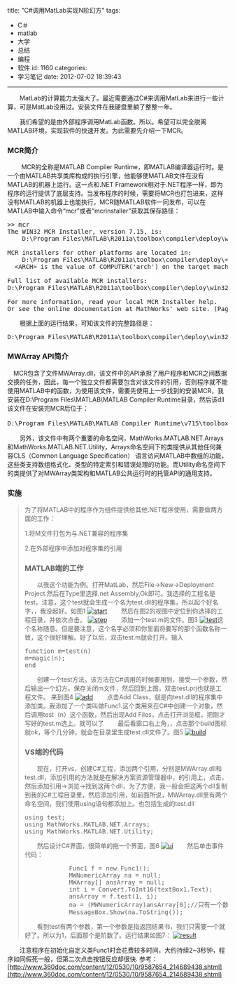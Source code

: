 title: "C#调用MatLab实现N阶幻方"
tags:
  - C＃
  - matlab
  - 大学
  - 总结
  - 编程
  - 软件
id: 1160
categories:
  - 学习笔记
date: 2012-07-02 18:39:43
---

　　MatLab的计算能力太强大了。最近需要通过C#来调用MatLab来进行一些计算，可是MatLab没用过。安装文件在我硬盘里躺了整整一年。

　　我们希望的是由外部程序调用MatLab函数。所以。希望可以完全脱离MATLAB环境，实现软件的快速开发。为此需要先介绍一下MCR。

### MCR简介

　　 MCR的全称是MATLAB Compiler Runtime，即MATLAB编译器运行时。是一个由MATLAB共享类库构成的执行引擎，他能够使MATLAB文件在没有MATLAB的机器上运行。这一点和.NET Framework相对于.NET程序一样，即为程序的运行提供了底层支持。当发布程序的时候，需要将MCR也打包进来，这样没有MATLAB的机器上也能执行，MCR随MATLAB软件一同发布，可以在MATLAB中输入命令“mcr”或者“mcrinstaller”获取其保存路径：

<pre class="lang:default decode:true " >&gt;&gt; mcr
The WIN32 MCR Installer, version 7.15, is:
    D:\Program Files\MATLAB\R2011a\toolbox\compiler\deploy\win32\MCRInstaller.exe

MCR installers for other platforms are located in:
    D:\Program Files\MATLAB\R2011a\toolbox\compiler\deploy\&lt;ARCH&gt;
  &lt;ARCH&gt; is the value of COMPUTER('arch') on the target machine.

Full list of available MCR installers:
D:\Program Files\MATLAB\R2011a\toolbox\compiler\deploy\win32\MCRInstaller.exe

For more information, read your local MCR Installer help.
Or see the online documentation at MathWorks' web site. (Page may load slowly.)</pre> 

　　根据上面的运行结果，可知该文件的完整路径是：

<pre class="lang:default decode:true " >D:\Program Files\MATLAB\R2011a\toolbox\compiler\deploy\win32\MCRInstaller.exe</pre> 

### MWArray API简介

 　MCR包含了文件MWArray.dll，该文件中的API承担了用户程序和MCR之间数据交换的任务，因此，每一个独立文件都需要包含对该文件的引用，否则程序就不能使用MATLAB中的函数，为使用该文件，需要先使用上一步找到的安装MCR，我安装在D:\Program Files\MATLAB\MATLAB Compiler Runtime目录，然后该dll该文件在安装完MCR后位于：

<pre class="lang:default decode:true " >D:\Program Files\MATLAB\MATLAB Compiler Runtime\v715\toolbox\dotnetbuilder\bin\win32\v2.0，名字是MWArray.dll，</pre> 

　　另外，该文件中有两个重要的命名空间，MathWorks.MATLAB.NET.Arrays和MathWorks.MATLAB.NET.Utility，Arrays命名空间下的类提供从其他任何兼容CLS（Common Language Specification） 语言访问MATLAB中数组的功能，这些类支持数组格式化、类型的特定索引和错误处理的功能。而Utility命名空间下的类提供了对MWArray类架构和MATLAB公共运行时的托管API的通用支持。

### 实施

> 为了将MATLAB中的程序作为组件提供给其他.NET程序使用，需要做两方面的工作：
> 
> 1.将M文件打包为与.NET兼容的程序集
> 
> 2.在外部程序中添加对程序集的引用
> 
> ### MATLAB端的工作
> 
> 　　以我这个功能为例。打开MatLab，然后File->New->Deployment Project.然后在Type里选择.net Assembly,Ok即可。我选择的工程名是test，注意，这个test就会生成一个名为test.dll的程序集，所以起个好名字，，我没起好。如图1
> [![](/images/494daca0321a65539ea6b2c7d6d3155345c3c32d.jpg "start")](http://leaverimage.b0.upaiyun.com/23964_o.jpg)
> 　　然后在图2的视图中定位到你选择的工程目录，并依次点击。
> [![](/images/b2e74076bfe76e6aeac6b3b7365668d2f23431fe.jpg "step")](http://leaverimage.b0.upaiyun.com/23966_o.jpg)
> 　　添加一个test.m的文件。图3
> [![](/images/110d97e0942789e04445dd3d3eee89873c49de11.jpg "test")](http://leaverimage.b0.upaiyun.com/23965_o.jpg)这个名称随意。但是要注意，这个名字必须和你里面将要写的那个函数名称一致，这个很好理解。好了以后，双击test.m就会打开。输入
> 
> <pre class="lang:default decode:true " >function m=test(n)
> m=magic(n);
> end</pre> 
> 
> 　　创建一个test方法。该方法在C#调用的时候要用到，接受一个参数，然后输出一个幻方。保存关闭m文件，然后回到上图，双击test.prj也就是工程文件。
> 来到图4
> [![](/images/5ab49b4504bc1aba33d62b3c2cfbf897656c751d.jpg "add")](http://leaverimage.b0.upaiyun.com/23967_o.jpg)
> 　　点击Add Class，就是向test.dll的程序集中添加类。我添加了一个类叫做Func1.这个类用来在C#中创建一个对象，然后调用test（n）这个函数，然后出现Add Files，点击打开浏览框，把刚才写好的test.m选上。就可以了
> 　　最后看窗口右上角，，点击那个build图标就ok，等个几分钟，就会在目录里生成test.dll文件了。图5
> [![](/images/4e21f5823ece422097e73e2321e43b3b09a2cb7a.jpg "build")](http://leaverimage.b0.upaiyun.com/23968_o.jpg)
> 
> ### VS端的代码
> 
> 　　现在，打开vs，创建C#工程，添加两个引用，分别是MWArray.dll和test.dll，添加引用的方法就是在解决方案资源管理器中，的引用上，点击，然后添加引用->浏览->找到这两个dll，为了方便，我一般会把这两个dll复制到我的C#工程目录里，然后添加引用，如前面所说，MWArray.dll里有两个命名空间，我们使用using语句都添加上。也包括生成的test.dll
> 
> <pre class="lang:c# decode:true " >using test;
> using MathWorks.MATLAB.NET.Arrays;
> using MathWorks.MATLAB.NET.Utility;</pre> 
> 
> 　　然后设计C#界面，很简单的拖一个界面，图6
> [![](/images/07a97d0fe021665574597469b813e53dc6b48677.jpg "ui")](http://leaverimage.b0.upaiyun.com/23969_o.jpg)
> 　　然后单击事件代码：
> 
> <pre class="lang:c# decode:true " >            Func1 f = new Func1(); 
>             MWNumericArray na = null;
>             MWArray[] ansArray = null; 
>             int i = Convert.ToInt16(textBox1.Text); 
>             ansArray = f.test(1, i); 
>             na = (MWNumericArray)ansArray[0];//只有一个数组返回
>             MessageBox.Show(na.ToString());</pre> 
> 　　看到test有两个参数，第一个参数是指返回结果书，我们只需要一个就好了。所以为1，后面那个是阶数了。运行结果如图7：
> [![](/images/891d04e30b4742ae3ca5b851d5fc379cc3d10950.jpg "result")](http://leaverimage.b0.upaiyun.com/23970_o.jpg)

　　注意程序在初始化自定义类Func1时会花费较多时间，大约持续2~3秒钟，程序如同假死一般，但第二次点击按钮反应却很快.
参考：
    [http://www.360doc.com/content/12/0530/10/9587654_214689438.shtml](http://www.360doc.com/content/12/0530/10/9587654_214689438.shtml)